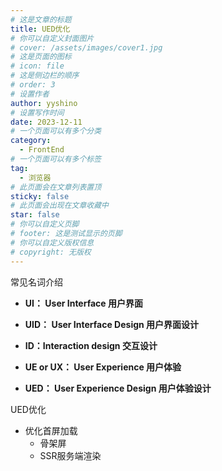 ```yaml
---
# 这是文章的标题
title: UED优化
# 你可以自定义封面图片
# cover: /assets/images/cover1.jpg
# 这是页面的图标
# icon: file
# 这是侧边栏的顺序
# order: 3
# 设置作者
author: yyshino
# 设置写作时间
date: 2023-12-11
# 一个页面可以有多个分类
category:
  - FrontEnd
# 一个页面可以有多个标签
tag:
  - 浏览器
# 此页面会在文章列表置顶
sticky: false
# 此页面会出现在文章收藏中
star: false
# 你可以自定义页脚
# footer: 这是测试显示的页脚
# 你可以自定义版权信息
# copyright: 无版权
---
```


常见名词介绍

- **UI： User Interface 用户界面**

- **UID： User Interface Design 用户界面设计**
- **ID：Interaction design 交互设计**
- **UE or UX： User Experience 用户体验**
- **UED： User Experience Design 用户体验设计**



UED优化

- 优化首屏加载
  - 骨架屏
  - SSR服务端渲染